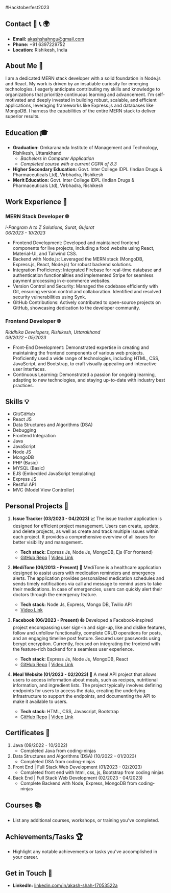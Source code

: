 #Hacktoberfest2023

## Contact 📧 📞 🌍
- **Email:** akashshahngu@gmail.com
- **Phone:** +91 6397229752
- **Location:** Rishikesh, India

## About Me 🚀
I am a dedicated MERN stack developer with a solid foundation in Node.js and React. My work is driven by an insatiable curiosity for emerging technologies. I eagerly anticipate contributing my skills and knowledge to organizations that prioritize continuous learning and advancement. I'm self-motivated and deeply invested in building robust, scalable, and efficient applications, leveraging frameworks like Express.js and databases like MongoDB. I harness the capabilities of the entire MERN stack to deliver superior results.

## Education 🎓
- **Graduation:** Omkarananda Institute of Management and Technology, Rishikesh, Uttarakhand
  - *Bachelors in Computer Application*
  - *Completed course with a current CGPA of 8.3*
- **Higher Secondary Education:** Govt. Inter College IDPL (Indian Drugs & Pharmaceuticals Ltd), Virbhadra, Rishikesh
- **Merit Education:** Govt. Inter College IDPL (Indian Drugs & Pharmaceuticals Ltd), Virbhadra, Rishikesh

## Work Experience 💼

### MERN Stack Developer 🌐
*i-Pangram A to Z Solutions, Surat, Gujarat*  
*06/2023 - 10/2023*

- Frontend Development: Developed and maintained frontend components for live projects, including a food website using React, Material-UI, and Tailwind CSS.
- Backend with Node.js: Leveraged the MERN stack (MongoDB, Express.js, React, Node.js) for robust backend solutions.
- Integration Proficiency: Integrated Firebase for real-time database and authentication functionalities and implemented Stripe for seamless payment processing in e-commerce websites.
- Version Control and Security: Managed the codebase efficiently with Git, ensuring version control and collaboration. Identified and resolved security vulnerabilities using Synk.
- GitHub Contributions: Actively contributed to open-source projects on GitHub, showcasing dedication to the developer community.

### Frontend Developer 🌐
*Riddhika Developers, Rishikesh, Uttarakhand*  
*09/2022 - 05/2023*

- Front-End Development: Demonstrated expertise in creating and maintaining the frontend components of various web projects. Proficiently used a wide range of technologies, including HTML, CSS, JavaScript, and Bootstrap, to craft visually appealing and interactive user interfaces.
- Continuous Learning: Demonstrated a passion for ongoing learning, adapting to new technologies, and staying up-to-date with industry best practices.

## Skills 💡
- Git/GitHub
- React JS
- Data Structures and Algorithms (DSA)
- Debugging
- Frontend Integration
- Java
- JavaScript
- Node JS
- MongoDB
- PHP (Basic)
- MYSQL (Basic)
- EJS (Embedded JavaScript templating)
- Express JS
- Restful API
- MVC (Model View Controller)

## Personal Projects 🚀

1. **Issue Tracker (03/2023 - 04/2023) 📈**
   The issue tracker application is designed for efficient project management. Users can create, update, and delete projects, as well as create and track multiple issues within each project. It provides a comprehensive overview of all issues for better visibility and management.
   - **Tech stack:** Express Js, Node Js, MongoDB, Ejs (For frontend)
   - [GitHub Repo](https://github.com/coding-destini/Issu-Tracker-Backend) | [Video Link](https://youtu.be/Lje_jX7l1-k)

2. **MediTone (06/2013 - Present) 🏥**
   MediTone is a healthcare application designed to assist users with medication reminders and emergency alerts. The application provides personalized medication schedules and sends timely notifications via call and message to remind users to take their medications. In case of emergencies, users can quickly alert their doctors through the emergency feature.
   - **Tech stack:** Node Js, Express, Mongo DB, Twilio API
   - [Video Link](https://youtu.be/5OCv5mY0Tok)

3. **Facebook (06/2023 - Present) 👍**
   Developed a Facebook-inspired project encompassing user sign-in and sign-up, like and dislike features, follow and unfollow functionality, complete CRUD operations for posts, and an engaging timeline post feature. Secured user passwords using bcrypt encryption. Currently, focused on integrating the frontend with the feature-rich backend for a seamless user experience.
   - **Tech stack:** Express Js, Node Js, MongoDB, React
   - [GitHub Repo](https://github.com/coding-destini/Facebook_Clone/tree/master) | [Video Link](https://youtu.be/wiF75d3HdDI)

4. **Meal Website (01/2023 - 02/2023) 🍔**
   A meal API project that allows users to access information about meals, such as recipes, nutritional information, and ingredient lists. The project typically involves defining endpoints for users to access the data, creating the underlying infrastructure to support the endpoints, and documenting the API to make it available to users.
   - **Tech stack:** HTML, CSS, Javascript, Bootstrap
   - [GitHub Repo](https://github.com/coding-destini/Meal-Website-Using-ApI) | [Video Link](https://youtu.be/qxh-jKylI-U])

## Certificates 📜
1. Java (09/2022 - 10/2022)
   - Completed Java from coding-ninjas
2. Data Structures and Algorithms (DSA) (10/2022 - 01/2023)
   - Completed DSA from coding-ninjas
3. Front End | Full Stack Web Development (01/2023 - 02/2023)
   - Completed front end with html, css, js, Bootstrap from coding ninjas
4. Back End | Full Stack Web Development (02/2023 - 04/2023)
   - Complete Backend with Node, Express, MongoDB from coding-ninjas

## Courses 📚
- List any additional courses, workshops, or training you've completed.

## Achievements/Tasks 🏆
- Highlight any notable achievements or tasks you've accomplished in your career.

## Get in Touch 📱
- **LinkedIn:** [linkedin.com/in/akash-shah-17053522a](insert_link_here)
